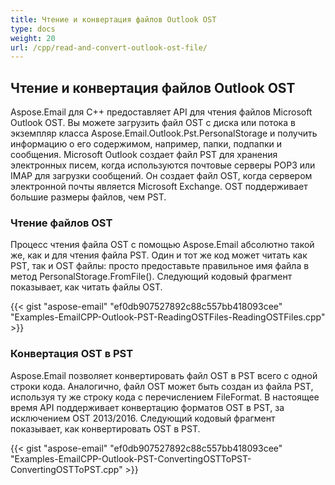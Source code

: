 ```yaml
---
title: Чтение и конвертация файлов Outlook OST
type: docs
weight: 20
url: /cpp/read-and-convert-outlook-ost-file/
---
```


## **Чтение и конвертация файлов Outlook OST**
Aspose.Email для C++ предоставляет API для чтения файлов Microsoft Outlook OST. Вы можете загрузить файл OST с диска или потока в экземпляр класса Aspose.Email.Outlook.Pst.PersonalStorage и получить информацию о его содержимом, например, папки, подпапки и сообщения. Microsoft Outlook создает файл PST для хранения электронных писем, когда используются почтовые серверы POP3 или IMAP для загрузки сообщений. Он создает файл OST, когда сервером электронной почты является Microsoft Exchange. OST поддерживает большие размеры файлов, чем PST.

### **Чтение файлов OST**
Процесс чтения файла OST с помощью Aspose.Email абсолютно такой же, как и для чтения файла PST. Один и тот же код может читать как PST, так и OST файлы: просто предоставьте правильное имя файла в метод PersonalStorage.FromFile(). Следующий кодовый фрагмент показывает, как читать файлы OST.



{{< gist "aspose-email" "ef0db907527892c88c557bb418093cee" "Examples-EmailCPP-Outlook-PST-ReadingOSTFiles-ReadingOSTFiles.cpp" >}}

### **Конвертация OST в PST**
Aspose.Email позволяет конвертировать файл OST в PST всего с одной строки кода. Аналогично, файл OST может быть создан из файла PST, используя ту же строку кода с перечислением FileFormat. В настоящее время API поддерживает конвертацию форматов OST в PST, за исключением OST 2013/2016. Следующий кодовый фрагмент показывает, как конвертировать OST в PST.



{{< gist "aspose-email" "ef0db907527892c88c557bb418093cee" "Examples-EmailCPP-Outlook-PST-ConvertingOSTToPST-ConvertingOSTToPST.cpp" >}}